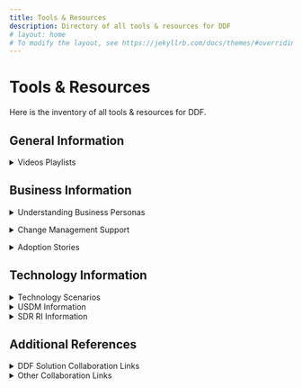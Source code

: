 ```yaml
---
title: Tools & Resources 
description: Directory of all tools & resources for DDF
# layout: home
# To modify the layout, see https://jekyllrb.com/docs/themes/#overriding-theme-defaults
---
```

# Tools & Resources
Here is the inventory of all tools & resources for DDF. 
<p></p>
<H2>General Information</H2>
<p></p>
<details>
<summary>Videos Playlists</summary>
<a target="_blank" href="https://www.youtube.com/playlist?list=PLMXS-Xt7Ou1L_vQ8xporort6tBfrcNy2W">- DDF General Information Videos</a><br>
<a target="_blank" href="https://www.youtube.com/playlist?list=PLMXS-Xt7Ou1IoMvLH8Ov7YYgAEl7MWpka">- DDF Webinar Videos</a><br>
<a target="_blank" href="https://www.youtube.com/playlist?list=PLMXS-Xt7Ou1Juda8dFZXbGY7PaGQwH6FJ">- DDF Connectathon</a><br>
<a target="_blank" href="https://www.youtube.com/playlist?list=PLMXS-Xt7Ou1KLxO6nzXWSNJ6PWtIJhGjK">- DDF Standards/Technical Videos</a><br>
</details>
<p></p>
<H2>Business Information</H2>
<p></p>
<details>
<summary>Understanding Business Personas</summary>
<a target="_blank" href="https://transcelerate.github.io/ddf-home/documents/DDF Persona Infographic 2024.pdf">- DDF Persona Infographic</a><br>
<a target="_blank" href="https://transcelerate.github.io/ddf-home/DMPersona.html">- Clinical Data Manager Persona Toolkit</a><br>
<a target="_blank" href="https://transcelerate.github.io/ddf-home/MWPersona.html">- Protocol Writer Persona Toolkit</a><br>  
<a target="_blank" href="https://transcelerate.github.io/ddf-home/ITPersona.html">- Information Technology Persona Toolkit</a><br>  
</details>
<p></p>
<details>
<summary>Change Management Support</summary>
<a target="_blank" href="https://transcelerate.github.io/ddf-home/documents/DDF Change Management journey 2024.pdf">- Change Management Journey</a><br>
<a target="_blank" href="https://transcelerate.github.io/ddf-home/documents/DDF%20Technology%20Architecture%20Scenarios%20Tool%20-%20CLEAN_FINAL.pdf">- DDF Technology Architecture Scenarios Toolkit</a><br>
<a target="_blank" href="https://transcelerate.github.io/ddf-home/documents/white_paper/DDF_Practical_Approach_to_Implementation.pdf">- Practical Approach to Implementing DDF Framework</a><br>
</details>
<p></p>  
<details>
<summary>Adoption Stories</summary>
<a target="_blank" href="https://transcelerate.github.io/ddf-home/documents/stories/DDF_Case_Study_DOSA.pdf">- Adoption Story: Digital Schedule of Activities</a><br> 
<a target="_blank" href="https://transcelerate.github.io/ddf-home/documents/stories/DDF_Case_Study_DDF_Adoption.pdf">- Adoption Story: Adoption of a Digital Data Flow</a><br>   
</details>
<p></p>
<H2>Technology Information</H2>
<p></p>
<details>
<summary>Technology Scenarios</summary>
<a target="_blank" href="https://transcelerate.github.io/ddf-home/documents/DDF%20Technology%20Architecture%20Scenarios%20Tool%20-%20CLEAN_FINAL.pdf">- DDF Technology Architecture Scenarios Toolkit</a><br>  
</details>
<details>
<summary>USDM Information</summary>
<a target="_blank" href="https://www.cdisc.org/ddf">- USDM Reference Architecture v4.0</a><br>
<a target="_blank" href="https://transcelerate.github.io/ddf-home/utilities.html">- Common Protocol Template to USDM Tool</a><br>  
</details>
<details>
<summary>SDR RI Information</summary>
<a target="_blank" href="https://transcelerate.github.io/ddf-home/sdr-ri-codebase-access.html">- Getting Started with the SDR RI Codebase</a><br>  
<a target="_blank" href="https://transcelerate.github.io/ddf-home/community.html">- DDF Open-Source Community</a><br>  
<a target="_blank" href="https://github.com/transcelerate/ddf-sdr-api">- SDR API GitHub Repository</a><br>
<a target="_blank" href="https://github.com/transcelerate/ddf-sdr-platform">- SDR Platform GitHub Repository</a><br>
<a target="_blank" href="https://github.com/transcelerate/ddf-sdr-ui">- SDR UI GitHub Repository</a><br>
<a target="_blank" href="https://github.com/transcelerate/ddf-sdr-support">- SDR Support GitHub Repository</a>
</details>
<H2>Additional References</H2>
<p></p>
<details>
<summary>DDF Solution Collaboration Links</summary>
<a target="_blank" href="https://transcelerate.github.io/ddf-home/scf.html">- Solutions Collaboration Forum (SCF)</a><br>
<a target="_blank" href="https://transcelerate.github.io/ddf-directory/directory/directory.html">- DDF Solutions Directory</a><br>
<p></p>
</details>
<details>
<summary>Other Collaboration Links</summary>
<a target="_blank" href="https://transcelerate.github.io/ddf-home/collaborations.html">- Data Standards Collaboration Overview</a><br> 
<a target="_blank" href="https://www.cdisc.org/ddf">- CDISC DDF Website</a><br>
<a target="_blank" href="https://www.ema.europa.eu/en/ich-m11-guideline-clinical-study-protocol-template-and-technical-specifications-scientific-guideline">- ICH M11</a><br>
<a target="_blank" href="https://hl7vulcan.org/">- Vulcan HL7 FHIR</a><br> 
<a target="_blank" href="https://www.transceleratebiopharmainc.com/initiatives/clinical-content-reuse/">- Clinical Content & Reuse</a><br>
</details>
